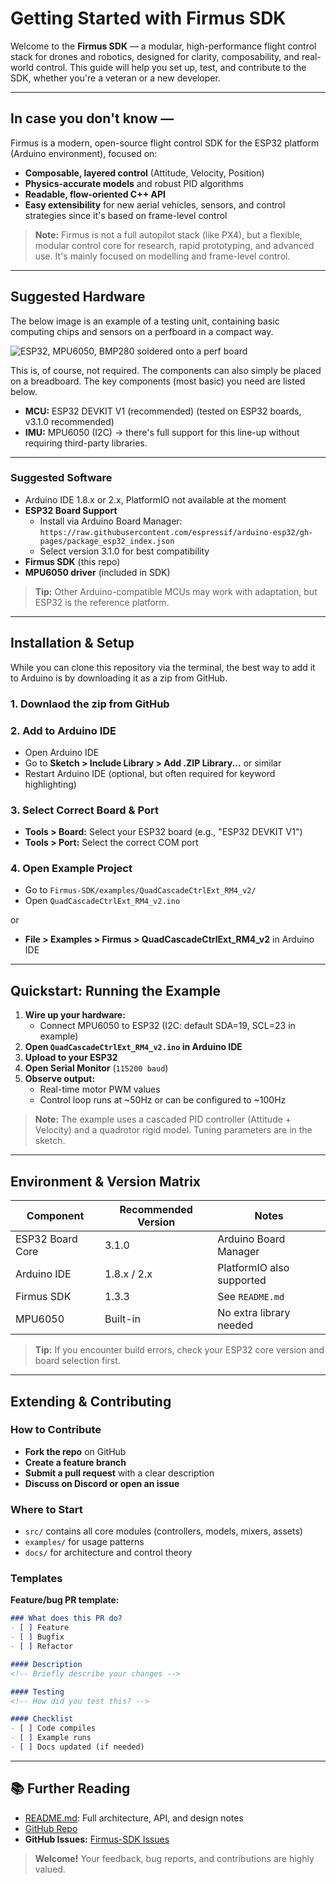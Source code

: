 # Getting Started with Firmus SDK

Welcome to the **Firmus SDK** — a modular, high-performance flight control stack for drones and robotics, designed for clarity, composability, and real-world control. This guide will help you set up, test, and contribute to the SDK, whether you're a veteran or a new developer.

---

## In case you don't know —

Firmus is a modern, open-source flight control SDK for the ESP32 platform (Arduino environment), focused on:
- **Composable, layered control** (Attitude, Velocity, Position)
- **Physics-accurate models** and robust PID algorithms
- **Readable, flow-oriented C++ API**
- **Easy extensibility** for new aerial vehicles, sensors, and control strategies since it's based on frame-level control

> **Note:** Firmus is not a full autopilot stack (like PX4), but a flexible, modular control core for research, rapid prototyping, and advanced use. It's mainly focused on modelling and frame-level control.

---


## Suggested Hardware

The below image is an example of a testing unit, containing basic computing chips and sensors on a perfboard in a compact way.

![ESP32, MPU6050, BMP280 soldered onto a perf board](https://github.com/user-attachments/assets/ec9f5331-23cf-4b4b-a458-055016f137ea)

This is, of course, not required. The components can also simply be placed on a breadboard. The key components (most basic) you need are listed below.

- **MCU:** ESP32 DEVKIT V1 (recommended) (tested on ESP32 boards, v3.1.0 recommended)
- **IMU:** MPU6050 (I2C) -> there's full support for this line-up without requiring third-party libraries.

---

### Suggested Software
- Arduino IDE 1.8.x or 2.x, PlatformIO not available at the moment
- **ESP32 Board Support**
    - Install via Arduino Board Manager: `https://raw.githubusercontent.com/espressif/arduino-esp32/gh-pages/package_esp32_index.json`
    - Select version 3.1.0 for best compatibility
- **Firmus SDK** (this repo)
- **MPU6050 driver** (included in SDK)

> **Tip:** Other Arduino-compatible MCUs may work with adaptation, but ESP32 is the reference platform.

---

## Installation & Setup

While you can clone this repository via the terminal, the best way to add it to Arduino is by downloading it as a zip from GitHub.

### 1. Downlaod the zip from GitHub

### 2. Add to Arduino IDE
- Open Arduino IDE
- Go to **Sketch > Include Library > Add .ZIP Library...** or similar
- Restart Arduino IDE (optional, but often required for keyword highlighting)

### 3. Select Correct Board & Port
- **Tools > Board:** Select your ESP32 board (e.g., "ESP32 DEVKIT V1")
- **Tools > Port:** Select the correct COM port

### 4. Open Example Project
- Go to `Firmus-SDK/examples/QuadCascadeCtrlExt_RM4_v2/`
- Open `QuadCascadeCtrlExt_RM4_v2.ino`

or

- **File > Examples > Firmus > QuadCascadeCtrlExt_RM4_v2** in Arduino IDE

---

## Quickstart: Running the Example

1. **Wire up your hardware:**
    - Connect MPU6050 to ESP32 (I2C: default SDA=19, SCL=23 in example)
2. **Open `QuadCascadeCtrlExt_RM4_v2.ino` in Arduino IDE**
3. **Upload to your ESP32**
4. **Open Serial Monitor** (`115200 baud`)
5. **Observe output:**
    - Real-time motor PWM values
    - Control loop runs at ~50Hz or can be configured to ~100Hz

> **Note:** The example uses a cascaded PID controller (Attitude + Velocity) and a quadrotor rigid model. Tuning parameters are in the sketch.

---

## Environment & Version Matrix

| Component         | Recommended Version | Notes                        |
|-------------------|--------------------|------------------------------|
| ESP32 Board Core  | 3.1.0              | Arduino Board Manager        |
| Arduino IDE       | 1.8.x / 2.x        | PlatformIO also supported    |
| Firmus SDK        | 1.3.3              | See `README.md`              |
| MPU6050           | Built-in           | No extra library needed      |

> **Tip:** If you encounter build errors, check your ESP32 core version and board selection first.

---

## Extending & Contributing

### How to Contribute
- **Fork the repo** on GitHub
- **Create a feature branch**
- **Submit a pull request** with a clear description
- **Discuss on Discord or open an issue**

### Where to Start
- `src/` contains all core modules (controllers, models, mixers, assets)
- `examples/` for usage patterns
- `docs/` for architecture and control theory

### Templates
**Feature/bug PR template:**
```md
### What does this PR do?
- [ ] Feature
- [ ] Bugfix
- [ ] Refactor

#### Description
<!-- Briefly describe your changes -->

#### Testing
<!-- How did you test this? -->

#### Checklist
- [ ] Code compiles
- [ ] Example runs
- [ ] Docs updated (if needed)
```

---

## 📚 Further Reading
- [README.md](../README.md): Full architecture, API, and design notes
- [GitHub Repo](https://github.com/Keshav11-coder/Firmus-SDK)
- **GitHub Issues:** [Firmus-SDK Issues](https://github.com/Keshav11-coder/Firmus-SDK/issues)

> **Welcome!** Your feedback, bug reports, and contributions are highly valued.
